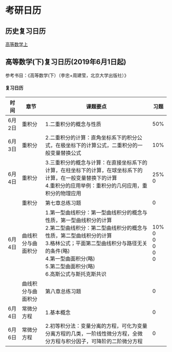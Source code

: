 # 考研日历

## 历史复习日历

[高等数学上](https://wangjinlong.xyz/2019/06/01/graduate_calender1)



## 高等数学(下)复习日历(2019年6月1日起)

参考书目：《高等数学(下）（李忠+周建莹，北京大学出版社）》

#### 复习日历

| 时间   | 章节               | 课题要点                                                     | 习题                                   |
| ------ | ------------------ | ------------------------------------------------------------ | -------------------------------------- |
| 6月2日 | 重积分             | 1.二重积分的概念与性质                                       | 50%                                    |
| 6月3日 | 重积分             | 2.二重积分的计算：直角坐标系下的积分公式，在极坐标下的计算公式，二重积分的一般变量替换公式 | 10%                                    |
| 6月4日 | 重积分             | 3.三重积分的概念与计算：在直接坐标系下的计算，在柱坐标下的计算，在球坐标系下的计算，在一般变量替换下的计算<br />4.重积分的应用举例：重积分的几何应用，重积分的物理应用 | 25%<br />0                             |
|        | 重积分             | 第七章总练习题                                               | 0                                      |
| 6月4日 | 曲线积分与曲面积分 | 1.第一型曲线积分：第一型曲线积分的概念与性质，第一型曲线积分的计算<br />2.第二型曲线积分：第二型曲线积分的概念与性质，第二型曲线积分的计算<br />3.格林公式；平面第二型曲线积分与路径无关的条件(略)<br />4.第一型曲面积分(略)<br />5.第二型曲面积分(略)<br />6.高斯公式与斯托克斯共识 | 10%<br />0<br />0<br />0<br />0<br />0 |
|        | 曲线积分与曲面积分 | 第八章总练习题                                               | 0                                      |
| 6月4日 | 常微分方程         | 1.基本概念                                                   | 0                                      |
| 6月6日 | 常微分方程         | 2.初等积分法：变量分离的方程，可化为变量分离方程的几类，一阶线性微分方程，全微分方程与积分因子，可降阶的二阶微分方程 | 0                                      |

